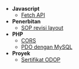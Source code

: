 - **Javascript**
  - [Fetch API](/baca/fetch)
- **Penerbitan**
  - [SOP revisi layout](/baca/sop-revisi-layout)
- **PHP**
  - [CORS](/baca/cors)
  - [PDO dengan MySQL](/baca/pdo-dengan-mysql)
- **Proyek**
  - [Sertifikat ODOP](https://sertifikat.ngodop.com/)